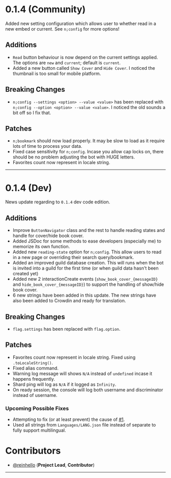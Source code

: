 # 0.1.4 (Community)

Added new setting configuration which allows user to whether read in a new embed or current. See `n;config` for more options!

## Additions

- `Read` button behaviour is now depend on the current settings applied. The options are `new` and `current`; default is `current`.
- Added a new button called `Show Cover` and `Hide Cover`. I noticed the thumbnail is too small for mobile platform. 

## Breaking Changes

- `n;config --settings <option> --value <value>` has been replaced with `n;config --option <option> --value <value>`. I noticed the old sounds a bit off so I fix that.

## Patches

- `n;bookmark` should now load properly. It may be slow to load as it require lots of time to process your data. 
- Fixed case sensitivity for `n;config`. Incase you allow cap locks on, there should be no problem adjusting the bot with HUGE letters.
- Favorites count now represent in locale string.

---

# 0.1.4 (Dev)

News update regarding to `0.1.4` dev code edition.

## Additions

- Improve `ButtonNavigator` class and the rest to handle reading states and handle for cover/hide book cover.
- Added JSDoc for some methods to ease developers (especially me) to memorize its own function.
- Added new `reading-state` option for `n;config`. This allow users to read in a new page or overriding their search query/bookmark.
- Added an improved guild database creation. This will runs when the bot is invited into a guild for the first time (or when guild data hasn't been created yet)
- Added new 2 interactionCreate events (`show_book_cover_{messageID}` and `hide_book_cover_{messageID}`) to support the handling of show/hide book cover. 
- 6 new strings have been added in this update. The new strings have also been added to Crowdin and ready for translation.

## Breaking Changes

- `flag.settings` has been replaced with `flag.option`.

## Patches

- Favorites count now represent in locale string. Fixed using `.toLocaleString()`.
- Fixed alias command.
- Warning log message will shows `N/A` instead of `undefined` incase it happens frequently.
- Shard ping will log as `N/A` if it logged as `Infinity`.
- On ready session, the console will log both username and discriminator instead of username.

### Upcoming Possible Fixes

- Attempting to fix (or at least prevent) the cause of [#1](https://github.com/reinhello/Reader/issues/1).
- Used all strings from `Languages/LANG.json` file instead of separate to fully support multilingual.

# Contributors

- [@reinhello](https://github.com/reinhello) (**Project Lead**, **Contributor**)

---
